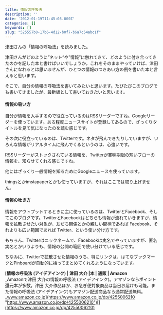 ```yaml
---
title: 情報の呼吸法
description: ''
date: '2012-01-19T11:45:05.000Z'
categories: []
keywords: []
slug: "525557b0-17b6-4d12-b0f7-b6a7c54abc1f"
---
```

津田さんの「情報の呼吸法」を読みました。

津田さんがどのように”ネット”や”情報”に触れてきて、どのように付き合ってきたのかを記した本と書けばいいでしょうか。これをそのままやっていけば、津田さんになれるとは思いませんが、ひとつの情報のつきあい方の例を書いた本と言えると思います。

そこで、自分の情報の呼吸法を書いてみたいと思います。たびたびこのブログでも書いてきましたが、最新版として書いておきたいと思います。

#### **情報の吸い方**

自分が情報を入手するので役立っているのはRSSリーダーですね。Googleリーダーを使っています。ある程度ニュースサイトが登録してあるので、ざっくりタイトルを見て気になったのを読む感じです。

その次に役立っているのは、Twitterです。ネタが飛んできたりしていますが、いろんな情報がリアルタイムに飛んでくるというのは、心強いです。

RSSリーダーがストックされている情報を、Twitterが賞味期限の短いフローの情報を、知らせてくれる感じですね。

他にはざっくり一般情報を知るためにGoogleニュースを使っています。

thingsとかimstapaperとかも使っていますが、それはここでは取り上げません。

#### **情報の吐き方**

情報をアウトプットするときに主に使っているのは、TwitterとFacebook、そしてこのブログです。TwitterとFacebookはどちらも情報が流れていきますが、情報を拡散させたい対象が、友だち関係とかの親しい間柄であれば Facebook、それよりも広い範囲であれば Twitter、という使い分け方です。

もちろん、Twitterはニックネームで、Facebookは実名でやっていますが、匿名実名とかいうよりも、情報の公開の範囲で使い分けている感じです。

ちなみに、Twitterで拡散させた情報のうち、特にリンクは、はてなブックマークとPinboardが自動的に拾ってまとめてくれるようになっています。

[**情報の呼吸法 (アイデアインク) | 津田 大介 |本 | 通販 | Amazon**  
_Amazonで津田 大介の情報の呼吸法 (アイデアインク)。アマゾンならポイント還元本が多数。津田 大介作品ほか、お急ぎ便対象商品は当日お届けも可能。また情報の呼吸法 (アイデアインク)もアマゾン配送商品なら通常配送無料。_www.amazon.co.jp](https://www.amazon.co.jp/dp/4255006210 "https://www.amazon.co.jp/dp/4255006210")[](https://www.amazon.co.jp/dp/4255006210)